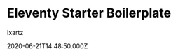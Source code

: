 ---
title: Eleventy Starter Boilerplate
github: https://github.com/ixartz/Eleventy-Starter-Boilerplate
demo: >-
  https://creativedesignsguru.com/demo/Eleventy-Starter-Boilerplate/eleventy-starter-boilerplate-presentation/
author: Ixartz
ssg:
  - Eleventy
cms:
  - Markdown
css:
  - Tailwind
date: 2020-06-21T14:48:50.000Z
description: >-
  🚀 Eleventy Starter Boilerplate is production-ready with SEO-friendly for
  quickly starting a blog.
draft: true
publish_date: '2020-06-12T18:33:08Z'
update_date: '2021-05-26T20:09:08Z'
github_star: 247
github_fork: 53
---